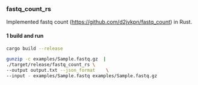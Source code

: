 ### fastq_count_rs

Implemented fastq count (https://github.com/d2jvkpn/fastq_count) in Rust.

#### 1 build and run
```bash
cargo build --release

gunzip -c examples/Sample.fastq.gz  |
./target/release/fastq_count_rs \
--output output.txt --json_format    \
--input - examples/Sample.fastq examples/Sample.fastq.gz
```
